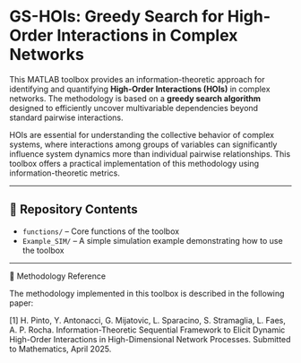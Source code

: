 # GS-HOIs: Greedy Search for High-Order Interactions in Complex Networks

This MATLAB toolbox provides an information-theoretic approach for identifying and quantifying **High-Order Interactions (HOIs)** in complex networks. The methodology is based on a **greedy search algorithm** designed to efficiently uncover multivariable dependencies beyond standard pairwise interactions.

HOIs are essential for understanding the collective behavior of complex systems, where interactions among groups of variables can significantly influence system dynamics more than individual pairwise relationships. This toolbox offers a practical implementation of this methodology using information-theoretic metrics.

---

## 📂 Repository Contents

- `functions/` – Core functions of the toolbox  
- `Example_SIM/` – A simple simulation example demonstrating how to use the toolbox

---

📖 Methodology Reference

The methodology implemented in this toolbox is described in the following paper:

[1] H. Pinto, Y. Antonacci, G. Mijatovic, L. Sparacino, S. Stramaglia, L. Faes, A. P. Rocha.
Information-Theoretic Sequential Framework to Elicit Dynamic High-Order Interactions in High-Dimensional Network Processes.
Submitted to Mathematics, April 2025.
